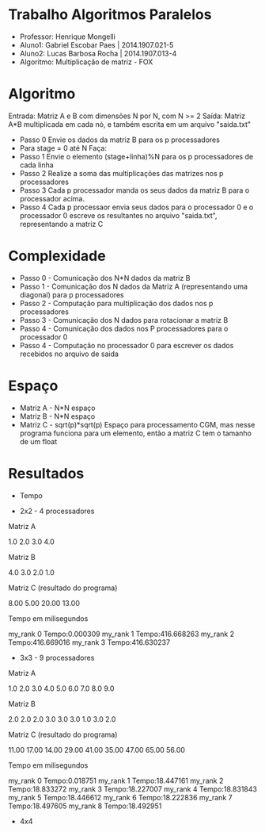# Trabalho Algoritmos Paralelos

* Professor: Henrique Mongelli
* Aluno1: Gabriel Escobar Paes  | 2014.1907.021-5
* Aluno2: Lucas Barbosa Rocha   | 2014.1907.013-4
* Algoritmo: Multiplicação de matriz - FOX

# Algoritmo

Entrada: Matriz A e B com dimensões N por N, com N >= 2
Saída: Matriz A*B multiplicada em cada nó, e também escrita em um arquivo "saida.txt"

* Passo 0
	Envie os dados da matriz B para os p processadores
* Para stage = 0 até N Faça:
* Passo 1
	Envie o elemento (stage+linha)%N para os p processadores de cada linha
* Passo 2
	Realize a soma das multiplicações das matrizes nos p processadores
* Passo 3
	Cada p processador manda os seus dados da matriz B para o processador acima.
* Passo 4
	Cada p processaor envia seus dados para o processador 0 e o processador 0 escreve os resultantes no arquivo "saida.txt", representando a matriz C

# Complexidade
	
* Passo 0 - Comunicação dos N*N dados da matriz B
* Passo 1 - Comunicação dos N dados da Matriz A (representando uma diagonal) para p processadores
* Passo 2 - Computação para multiplicação dos dados nos p processadores
* Passo 3 - Comunicação dos N dados para rotacionar a matriz B
* Passo 4 - Comunicação dos dados nos P processadores para o processador 0
* Passo 4 - Computação no processador 0 para escrever os dados recebidos no arquivo de saida

# Espaço

* Matriz A - N*N espaço
* Matriz B - N*N espaço
* Matriz C - sqrt(p)*sqrt(p) Espaço para processamento CGM, mas nesse programa funciona para um elemento, então a matriz C tem o tamanho de um float

# Resultados

* Tempo

* 2x2 - 4 processadores

Matriz A

1.0 2.0
3.0 4.0

Matriz B

4.0 3.0
2.0 1.0

Matriz C (resultado do programa)

8.00   5.00
20.00  13.00

Tempo em milisegundos

my_rank 0 Tempo:0.000309
my_rank 1 Tempo:416.668263
my_rank 2 Tempo:416.669016
my_rank 3 Tempo:416.630237

* 3x3 - 9 processadores


Matriz A

1.0 2.0 3.0
4.0 5.0 6.0
7.0 8.0 9.0

Matriz B

2.0 2.0 2.0
3.0 3.0 3.0
1.0 3.0 2.0


Matriz C (resultado do programa)

11.00 17.00 14.00
29.00 41.00 35.00
47.00 65.00 56.00



Tempo em milisegundos

my_rank 0 Tempo:0.018751
my_rank 1 Tempo:18.447161
my_rank 2 Tempo:18.833272
my_rank 3 Tempo:18.227007
my_rank 4 Tempo:18.831843
my_rank 5 Tempo:18.446612
my_rank 6 Tempo:18.222836
my_rank 7 Tempo:18.497605
my_rank 8 Tempo:18.492951

* 4x4




